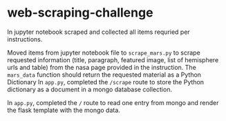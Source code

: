 # web-scraping-challenge

In jupyter notebook scraped and collected all items requried per instructions. 

Moved items from jupyter notebook file to `scrape_mars.py` to scrape requested information (title, paragraph, featured image, list of hemisphere urls and table) from the nasa page provided in the instruction. The `mars_data` function should return the requested material as a Python Dictionary 
In `app.py`, completed the `/scrape` route to store the Python dictionary as a document in a mongo database collection.

In `app.py`, completed the `/` route to read one entry from mongo and render the flask template with the mongo data.
